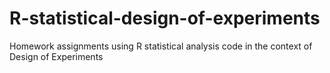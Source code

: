 # R-statistical-design-of-experiments
Homework assignments using R statistical analysis code in the context of Design of Experiments
